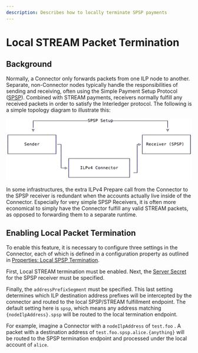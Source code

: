 ```yaml
---
description: Describes how to locally terminate SPSP payments
---
```


# Local STREAM Packet Termination

## Background

Normally, a Connector only forwards packets from one ILP node to another. Separate, non-Connector nodes typically handle the responsibilities of sending and receiving, often using the Simple Payment Setup Protocol \([SPSP](https://github.com/interledger/rfcs/blob/master/0009-simple-payment-setup-protocol/0009-simple-payment-setup-protocol.md)\). Combined with STREAM payments, receivers normally fulfill any received packets in order to satisfy the Interledger protocol. The following is a simple topology diagram to illustrate this:

![A simple ILPv4 topology where the receiver fulfills all packets.](.gitbook/assets/local-spsp-termination.png)

In some infrastructures, the extra ILPv4 Prepare call from the Connector to the SPSP receiver is redundant when the accounts actually live inside of the Connector. Especially for very simple SPSP Receivers, it is often more economical to simply have the Connector fulfill any valid STREAM packets, as opposed to forwarding them to a separate runtime.

## Enabling Local Packet Termination

To enable this feature, it is necessary to configure three settings in the Connector, each of which is defined in a configuration property as outlined in [Properties: Local SPSP Termination](local-stream-packet-termination.md).

First, Local STREAM termination must be enabled. Next, the [Server Secret](https://github.com/interledger4j/ilp-spsp-server/blob/master/src/main/resources/application-dev.yml#L10) for the SPSP receiver must be specified. 

Finally, the `addressPrefixSegment` must be specified. This last setting determines which ILP destination address prefixes will be intercepted by the connector and routed to the local SPSP/STREAM fulfillment endpoint. The default setting here is `spsp`, which means any address matching `{nodeIlpAddress}.spsp` will be routed to the local termination endpoint. 

For example, imagine a Connector with a `nodeIlpAddress` of `test.foo` . A packet with a destination address of `test.foo.spsp.alice.{anything}` will be routed to the SPSP termination endpoint and processed under the local account of `alice`.


